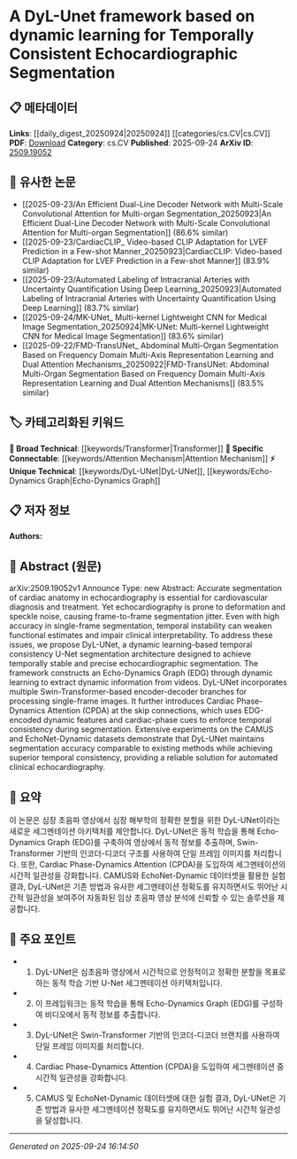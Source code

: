 <!-- KEYWORD_LINKING_METADATA:
{
  "processed_timestamp": "2025-09-24T16:14:50.139924",
  "vocabulary_version": "1.0",
  "selected_keywords": [
    "DyL-UNet",
    "Transformer",
    "Echo-Dynamics Graph",
    "Attention Mechanism"
  ],
  "rejected_keywords": [],
  "similarity_scores": {
    "DyL-UNet": 0.78,
    "Transformer": 0.85,
    "Echo-Dynamics Graph": 0.8,
    "Attention Mechanism": 0.83
  },
  "extraction_method": "AI_prompt_based",
  "budget_applied": true,
  "candidates_json": {
    "candidates": [
      {
        "surface": "DyL-UNet",
        "canonical": "DyL-UNet",
        "aliases": [
          "Dynamic Learning U-Net"
        ],
        "category": "unique_technical",
        "rationale": "Represents a novel architecture specifically designed for temporally consistent echocardiographic segmentation.",
        "novelty_score": 0.85,
        "connectivity_score": 0.65,
        "specificity_score": 0.88,
        "link_intent_score": 0.78
      },
      {
        "surface": "Swin-Transformer",
        "canonical": "Transformer",
        "aliases": [
          "Swin Transformer"
        ],
        "category": "broad_technical",
        "rationale": "A specific variant of Transformers used in the encoder-decoder branches, linking to the broader Transformer concept.",
        "novelty_score": 0.45,
        "connectivity_score": 0.9,
        "specificity_score": 0.7,
        "link_intent_score": 0.85
      },
      {
        "surface": "Echo-Dynamics Graph",
        "canonical": "Echo-Dynamics Graph",
        "aliases": [
          "EDG"
        ],
        "category": "unique_technical",
        "rationale": "Introduces a novel graph-based approach to extract dynamic information from echocardiographic videos.",
        "novelty_score": 0.78,
        "connectivity_score": 0.6,
        "specificity_score": 0.85,
        "link_intent_score": 0.8
      },
      {
        "surface": "Cardiac Phase-Dynamics Attention",
        "canonical": "Attention Mechanism",
        "aliases": [
          "CPDA"
        ],
        "category": "specific_connectable",
        "rationale": "A specialized attention mechanism that enforces temporal consistency using dynamic features and cardiac-phase cues.",
        "novelty_score": 0.65,
        "connectivity_score": 0.88,
        "specificity_score": 0.82,
        "link_intent_score": 0.83
      }
    ],
    "ban_list_suggestions": [
      "segmentation",
      "echocardiography",
      "accuracy"
    ]
  },
  "decisions": [
    {
      "candidate_surface": "DyL-UNet",
      "resolved_canonical": "DyL-UNet",
      "decision": "linked",
      "scores": {
        "novelty": 0.85,
        "connectivity": 0.65,
        "specificity": 0.88,
        "link_intent": 0.78
      }
    },
    {
      "candidate_surface": "Swin-Transformer",
      "resolved_canonical": "Transformer",
      "decision": "linked",
      "scores": {
        "novelty": 0.45,
        "connectivity": 0.9,
        "specificity": 0.7,
        "link_intent": 0.85
      }
    },
    {
      "candidate_surface": "Echo-Dynamics Graph",
      "resolved_canonical": "Echo-Dynamics Graph",
      "decision": "linked",
      "scores": {
        "novelty": 0.78,
        "connectivity": 0.6,
        "specificity": 0.85,
        "link_intent": 0.8
      }
    },
    {
      "candidate_surface": "Cardiac Phase-Dynamics Attention",
      "resolved_canonical": "Attention Mechanism",
      "decision": "linked",
      "scores": {
        "novelty": 0.65,
        "connectivity": 0.88,
        "specificity": 0.82,
        "link_intent": 0.83
      }
    }
  ]
}
-->

# A DyL-Unet framework based on dynamic learning for Temporally Consistent Echocardiographic Segmentation

## 📋 메타데이터

**Links**: [[daily_digest_20250924|20250924]] [[categories/cs.CV|cs.CV]]
**PDF**: [Download](https://arxiv.org/pdf/2509.19052.pdf)
**Category**: cs.CV
**Published**: 2025-09-24
**ArXiv ID**: [2509.19052](https://arxiv.org/abs/2509.19052)

## 🔗 유사한 논문
- [[2025-09-23/An Efficient Dual-Line Decoder Network with Multi-Scale Convolutional Attention for Multi-organ Segmentation_20250923|An Efficient Dual-Line Decoder Network with Multi-Scale Convolutional Attention for Multi-organ Segmentation]] (86.6% similar)
- [[2025-09-23/CardiacCLIP_ Video-based CLIP Adaptation for LVEF Prediction in a Few-shot Manner_20250923|CardiacCLIP: Video-based CLIP Adaptation for LVEF Prediction in a Few-shot Manner]] (83.9% similar)
- [[2025-09-23/Automated Labeling of Intracranial Arteries with Uncertainty Quantification Using Deep Learning_20250923|Automated Labeling of Intracranial Arteries with Uncertainty Quantification Using Deep Learning]] (83.7% similar)
- [[2025-09-24/MK-UNet_ Multi-kernel Lightweight CNN for Medical Image Segmentation_20250924|MK-UNet: Multi-kernel Lightweight CNN for Medical Image Segmentation]] (83.6% similar)
- [[2025-09-22/FMD-TransUNet_ Abdominal Multi-Organ Segmentation Based on Frequency Domain Multi-Axis Representation Learning and Dual Attention Mechanisms_20250922|FMD-TransUNet: Abdominal Multi-Organ Segmentation Based on Frequency Domain Multi-Axis Representation Learning and Dual Attention Mechanisms]] (83.5% similar)

## 🏷️ 카테고리화된 키워드
**🧠 Broad Technical**: [[keywords/Transformer|Transformer]]
**🔗 Specific Connectable**: [[keywords/Attention Mechanism|Attention Mechanism]]
**⚡ Unique Technical**: [[keywords/DyL-UNet|DyL-UNet]], [[keywords/Echo-Dynamics Graph|Echo-Dynamics Graph]]

## 📋 저자 정보

**Authors:** 

## 📄 Abstract (원문)

arXiv:2509.19052v1 Announce Type: new 
Abstract: Accurate segmentation of cardiac anatomy in echocardiography is essential for cardiovascular diagnosis and treatment. Yet echocardiography is prone to deformation and speckle noise, causing frame-to-frame segmentation jitter. Even with high accuracy in single-frame segmentation, temporal instability can weaken functional estimates and impair clinical interpretability. To address these issues, we propose DyL-UNet, a dynamic learning-based temporal consistency U-Net segmentation architecture designed to achieve temporally stable and precise echocardiographic segmentation. The framework constructs an Echo-Dynamics Graph (EDG) through dynamic learning to extract dynamic information from videos. DyL-UNet incorporates multiple Swin-Transformer-based encoder-decoder branches for processing single-frame images. It further introduces Cardiac Phase-Dynamics Attention (CPDA) at the skip connections, which uses EDG-encoded dynamic features and cardiac-phase cues to enforce temporal consistency during segmentation. Extensive experiments on the CAMUS and EchoNet-Dynamic datasets demonstrate that DyL-UNet maintains segmentation accuracy comparable to existing methods while achieving superior temporal consistency, providing a reliable solution for automated clinical echocardiography.

## 📝 요약

이 논문은 심장 초음파 영상에서 심장 해부학의 정확한 분할을 위한 DyL-UNet이라는 새로운 세그멘테이션 아키텍처를 제안합니다. DyL-UNet은 동적 학습을 통해 Echo-Dynamics Graph (EDG)를 구축하여 영상에서 동적 정보를 추출하며, Swin-Transformer 기반의 인코더-디코더 구조를 사용하여 단일 프레임 이미지를 처리합니다. 또한, Cardiac Phase-Dynamics Attention (CPDA)을 도입하여 세그멘테이션의 시간적 일관성을 강화합니다. CAMUS와 EchoNet-Dynamic 데이터셋을 활용한 실험 결과, DyL-UNet은 기존 방법과 유사한 세그멘테이션 정확도를 유지하면서도 뛰어난 시간적 일관성을 보여주어 자동화된 임상 초음파 영상 분석에 신뢰할 수 있는 솔루션을 제공합니다.

## 🎯 주요 포인트

- 1. DyL-UNet은 심초음파 영상에서 시간적으로 안정적이고 정확한 분할을 목표로 하는 동적 학습 기반 U-Net 세그멘테이션 아키텍처입니다.
- 2. 이 프레임워크는 동적 학습을 통해 Echo-Dynamics Graph (EDG)를 구성하여 비디오에서 동적 정보를 추출합니다.
- 3. DyL-UNet은 Swin-Transformer 기반의 인코더-디코더 브랜치를 사용하여 단일 프레임 이미지를 처리합니다.
- 4. Cardiac Phase-Dynamics Attention (CPDA)을 도입하여 세그멘테이션 중 시간적 일관성을 강화합니다.
- 5. CAMUS 및 EchoNet-Dynamic 데이터셋에 대한 실험 결과, DyL-UNet은 기존 방법과 유사한 세그멘테이션 정확도를 유지하면서도 뛰어난 시간적 일관성을 달성합니다.


---

*Generated on 2025-09-24 16:14:50*